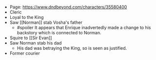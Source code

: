 - Page: https://www.dndbeyond.com/characters/35580400
- Cleric
- Loyal to the King
- Saw [[Norman]] stab Vosha's father
    - #spoiler It appears that Enrique inadvertedly made a change to his backstory which is connected to Norman.
- Squire to [[Sir Evan]]
- Saw Norman stab his dad
    - His dad was betraying the King, so is seen as justified.
- Former courier